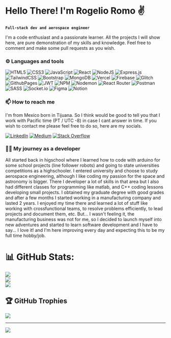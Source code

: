 # Hello There! I'm Rogelio Romo ✌️

**`Full-stack dev and aerospace engineer`**

I'm a code enthusiast and a passionate learner. All the projects I will show here, are pure demonstration of my skills and knowledge.
Feel free to comment and make some pull requests as you wish.

### ⚙️ Languages and tools 
![HTML5](https://img.shields.io/badge/html5-%23E34F26.svg?style=for-the-badge&logo=html5&logoColor=white) ![CSS3](https://img.shields.io/badge/css3-%231572B6.svg?style=for-the-badge&logo=css3&logoColor=white) ![JavaScript](https://img.shields.io/badge/javascript-%23323330.svg?style=for-the-badge&logo=javascript&logoColor=%23F7DF1E) ![React](https://img.shields.io/badge/react-%2320232a.svg?style=for-the-badge&logo=react&logoColor=%2361DAFB) ![NodeJS](https://img.shields.io/badge/node.js-6DA55F?style=for-the-badge&logo=node.js&logoColor=white) ![Express.js](https://img.shields.io/badge/express.js-%23404d59.svg?style=for-the-badge&logo=express&logoColor=%2361DAFB) ![TailwindCSS](https://img.shields.io/badge/tailwindcss-%2338B2AC.svg?style=for-the-badge&logo=tailwind-css&logoColor=white) ![Bootstrap](https://img.shields.io/badge/bootstrap-%238511FA.svg?style=for-the-badge&logo=bootstrap&logoColor=white) ![MongoDB](https://img.shields.io/badge/MongoDB-%234ea94b.svg?style=for-the-badge&logo=mongodb&logoColor=white) ![Vercel](https://img.shields.io/badge/vercel-%23000000.svg?style=for-the-badge&logo=vercel&logoColor=white) ![Firebase](https://img.shields.io/badge/firebase-%23039BE5.svg?style=for-the-badge&logo=firebase) ![Glitch](https://img.shields.io/badge/glitch-%233333FF.svg?style=for-the-badge&logo=glitch&logoColor=white) ![GithubPages](https://img.shields.io/badge/github%20pages-121013?style=for-the-badge&logo=github&logoColor=white) ![JWT](https://img.shields.io/badge/JWT-black?style=for-the-badge&logo=JSON%20web%20tokens) ![NPM](https://img.shields.io/badge/NPM-%23CB3837.svg?style=for-the-badge&logo=npm&logoColor=white) ![Nodemon](https://img.shields.io/badge/NODEMON-%23323330.svg?style=for-the-badge&logo=nodemon&logoColor=%BBDEAD) ![React Router](https://img.shields.io/badge/React_Router-CA4245?style=for-the-badge&logo=react-router&logoColor=white) ![Postman](https://img.shields.io/badge/Postman-FF6C37?style=for-the-badge&logo=postman&logoColor=white) ![SASS](https://img.shields.io/badge/SASS-hotpink.svg?style=for-the-badge&logo=SASS&logoColor=white) ![Socket.io](https://img.shields.io/badge/Socket.io-black?style=for-the-badge&logo=socket.io&badgeColor=010101) ![Figma](https://img.shields.io/badge/figma-%23F24E1E.svg?style=for-the-badge&logo=figma&logoColor=white) ![Notion](https://img.shields.io/badge/Notion-%23000000.svg?style=for-the-badge&logo=notion&logoColor=white)

### 📫 How to reach me
I'm from Mexico born in Tijuana. So I think would be good to tell you that I work with Pacific time (PT / UTC -8) in case I cant answer in time. If you wish to contact me please feel free to do so, here are my socials.

[![LinkedIn](https://img.shields.io/badge/LinkedIn-%230077B5.svg?style=for-the-badge&logo=linkedin&logoColor=white)](https://linkedin.com/in/https://www.linkedin.com/in/rogelio-romo) [![Medium](https://img.shields.io/badge/Medium-12100E?style=for-the-badge&logo=medium&logoColor=white)](https://medium.com/@@rogelioromo955) [![Stack Overflow](https://img.shields.io/badge/-Stackoverflow-FE7A16?style=for-the-badge&logo=stack-overflow&logoColor=white)](https://stackoverflow.com/users/23042348) 

### 🧑‍🚀 My journey as a developer

All started back in higschool where I learned how to code with arduino for some school projects (line follower robots) and going to state universities competitions as a highschooler. I entered university and choose to study aerospace engineering, although I like coding my passion for the space and astronomy is bigger. There I developer a lot of skills in that area but I also had different classes for programming like matlab, and C++ coding lessons developing small projects. I obtained my graduate degree with good grades and after a few months I started working in a manufacturing company and lasted 2 years. I enjoyed my time there and learned a lot of stuff like working with crossfunctional teams, to resolve problems efficiently, to lead projects and document them, etc.
But... I wasn't feeling it, the manufacturing business was not for me, so I decided to launch myself into new adventures and started to learn software development and I have to say... I love it! and I'm here improving every day and expecting this to be my full time hobby/job.

# 📊 GitHub Stats:
![](https://github-readme-stats.vercel.app/api?username=RogelioRomo&theme=dark&hide_border=false&include_all_commits=false&count_private=false)<br/>
![](https://github-readme-streak-stats.herokuapp.com/?user=RogelioRomo&theme=dark&hide_border=false)<br/>
![](https://github-readme-stats.vercel.app/api/top-langs/?username=RogelioRomo&theme=dark&hide_border=false&include_all_commits=false&count_private=false&layout=compact)

## 🏆 GitHub Trophies
![](https://github-profile-trophy.vercel.app/?username=RogelioRomo&theme=radical&no-frame=true&no-bg=false&margin-w=4)

---
[![](https://visitcount.itsvg.in/api?id=RogelioRomo&icon=0&color=12)](https://visitcount.itsvg.in)

